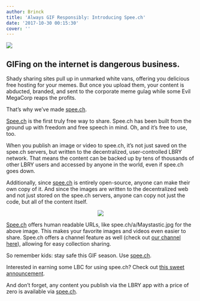 ```yaml
---
author: Brinck
title: 'Always GIF Responsibly: Introducing Spee.ch'
date: '2017-10-30 00:15:30'
cover: ''
---
```

<meta property=”og:image” content=”https://spee.ch/4/Untitled-design.png” />
<img src="https://spee.ch/82056d1c435a35fe584afd11583d5e634f46a6f7/gif-responsibly.gif"/>

## GIFing on the internet is dangerous business.

Shady sharing sites pull up in unmarked white vans, offering you delicious free hosting for your memes. But once you upload them, your content is abducted, branded, and sent to the corporate meme gulag while some Evil MegaCorp reaps the profits.

That’s why we’ve made [spee.ch](http://spee.ch).

[Spee.ch](http://spee.ch) is the first truly free way to share. Spee.ch has been built from the ground up with freedom and free speech in mind. Oh, and it’s free to use, too.

When you publish an image or video to spee.ch, it’s not just saved on the spee.ch servers, but written to the decentralized, user-controlled LBRY network. That means the content can be backed up by tens of thousands of other LBRY users and accessed by anyone in the world, even if spee.ch goes down.

Additionally, since [spee.ch](http://spee.ch) is entirely open-source, anyone can make their own copy of it. And since the images are written to the decentralized web and not just stored on the spee.ch servers, anyone can copy not just the code, but all of the content itself.

<p align="center">
<img src="https://spee.ch/ada0ec80dce73d6f1726bbd1354dca888dbb1a1d/Maystastic.jpg"/>
</p>

[Spee.ch](http://spee.ch) offers human readable URLs, like spee.ch/a/Maystastic.jpg for the above image. This makes your favorite images and videos even easier to share. Spee.ch offers a channel feature as well (check out [our channel here](https://spee.ch/@lbry)), allowing for easy collection sharing.

So remember kids: stay safe this GIF season. Use [spee.ch](http://spee.ch).

Interested in earning some LBC for using spee.ch? Check out [this sweet announcement](https://lbry.io/news/memesafe).

And don’t forget, any content you publish via the LBRY app with a price of zero is available via [spee.ch](http://spee.ch).
